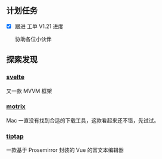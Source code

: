 ## 计划任务

- [x] 跟进 工单 V1.21 进度

  协助各位小伙伴

## 探索发现

### [svelte](https://github.com/sveltejs/svelte)

又一款 MVVM 框架

### [motrix](https://motrix.app/)

Mac 一直没有找到合适的下载工具，这款看起来还不错，先试试。

### [tiptap](https://github.com/scrumpy/tiptap)

一款基于 Prosemirror 封装的 Vue 的富文本编辑器
